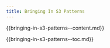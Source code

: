 ```yaml
---
title: Bringing In S3 Patterns
---
```



{{bringing-in-s3-patterns--content.md}}

{{bringing-in-s3-patterns--toc.md}}
